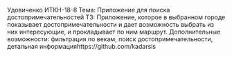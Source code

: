Удовиченко ИТКН-18-8
Тема: Приложение для поиска достопримечательностей
ТЗ: Приложение, которое в выбранном городе показывает достопримечательности и дает возможность выбрать из них интересующие, и прокладывает по ним маршрут.
Дополнительные возможности: фильтрация по векам, поиск достопримечательности, детальная информацияhttps://github.com/kadarsis
